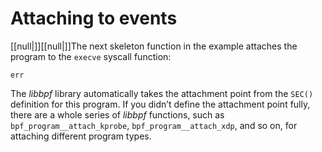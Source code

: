 # Attaching to events

[[null|]][[null|]]The next skeleton function in the example attaches the program to the `execve` syscall function:

    err

The _libbpf_ library automatically takes the attachment point from the `SEC()` definition for this program. If you didn’t define the attachment point fully, there are a whole series of _libbpf_ functions, such as `bpf_program__attach_kprobe`, `bpf_program__attach_xdp`, and so on, for attaching different program types.